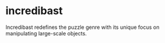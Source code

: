 # incredibast
Incredibast redefines the puzzle genre with its unique focus on manipulating large-scale objects.
